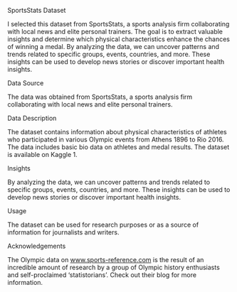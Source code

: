 SportsStats Dataset

I selected this dataset from SportsStats, a sports analysis firm collaborating with local news and elite personal trainers. The goal is to extract valuable insights and determine which physical characteristics enhance the chances of winning a medal. By analyzing the data, we can uncover patterns and trends related to specific groups, events, countries, and more. These insights can be used to develop news stories or discover important health insights.

Data Source

The data was obtained from SportsStats, a sports analysis firm collaborating with local news and elite personal trainers.

Data Description

The dataset contains information about physical characteristics of athletes who participated in various Olympic events from Athens 1896 to Rio 2016. The data includes basic bio data on athletes and medal results. The dataset is available on Kaggle 1.

Insights

By analyzing the data, we can uncover patterns and trends related to specific groups, events, countries, and more. These insights can be used to develop news stories or discover important health insights.

Usage

The dataset can be used for research purposes or as a source of information for journalists and writers.

Acknowledgements

The Olympic data on www.sports-reference.com is the result of an incredible amount of research by a group of Olympic history enthusiasts and self-proclaimed ‘statistorians’. Check out their blog for more information.
